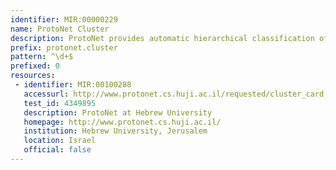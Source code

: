 ```yaml
---
identifier: MIR:00000229
name: ProtoNet Cluster
description: ProtoNet provides automatic hierarchical classification of protein sequences in the UniProt database, partitioning the protein space into clusters of similar proteins. This collection references cluster information.
prefix: protonet.cluster
pattern: ^\d+$
prefixed: 0
resources:
 - identifier: MIR:00100288
   accessurl: http://www.protonet.cs.huji.ac.il/requested/cluster_card.php?cluster=${id}
   test_id: 4349895
   description: ProtoNet at Hebrew University
   homepage: http://www.protonet.cs.huji.ac.il/
   institution: Hebrew University, Jerusalem
   location: Israel
   official: false
---
```

